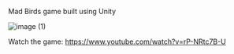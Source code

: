 Mad Birds game built using Unity

![image (1)](https://github.com/user-attachments/assets/6dfc5e59-df8d-44ce-a950-b828ba0b286b)

Watch the game: https://www.youtube.com/watch?v=rP-NRtc7B-U
